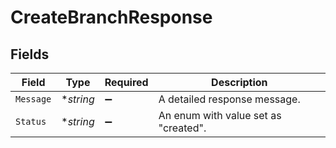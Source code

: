 # CreateBranchResponse


## Fields

| Field                                | Type                                 | Required                             | Description                          |
| ------------------------------------ | ------------------------------------ | ------------------------------------ | ------------------------------------ |
| `Message`                            | **string*                            | :heavy_minus_sign:                   | A detailed response message.         |
| `Status`                             | **string*                            | :heavy_minus_sign:                   | An enum with value set as "created". |